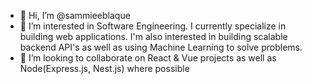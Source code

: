 - 👋 Hi, I’m @sammieeblaque
- 👀 I’m interested in Software Engineering. I currently specialize in building web applications. 
     I'm also interested in building scalable backend API's as well as using Machine Learning to solve problems.
- 💞️ I’m looking to collaborate on React & Vue projects as well as Node(Express.js, Nest.js) where possible


<!---
sammieeblaque/sammieeblaque is a ✨ special ✨ repository because its `README.md` (this file) appears on your GitHub profile.
You can click the Preview link to take a look at your changes.
--->
